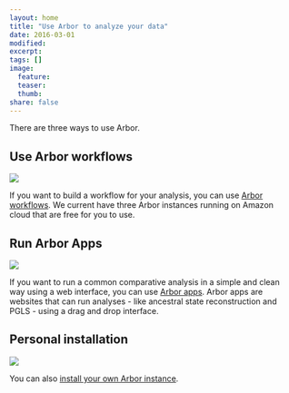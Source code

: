 ```yaml
---
layout: home
title: "Use Arbor to analyze your data"
date: 2016-03-01
modified:
excerpt:
tags: []
image:
  feature:
  teaser:
  thumb:
share: false
---
```






There are three ways to use Arbor.


<div class="tiles">

<div class="tile">
  <h2 class="post-title">Use Arbor workflows</h2>
  <a href="{{site.baseurl}}/usearbor/aws-instances"><img src="{{ site.baseurl }}/images/workflow_logo.jpeg"></a>
  <p class="post-excerpt">If you want to build a workflow for your analysis, you can use <a href="{{site.baseurl}}/usearbor/aws-instances">Arbor workflows</a>. We current have three Arbor instances running on Amazon cloud that are free for you to use.</p>
</div><!-- /.tile -->

<div class="tile">
  <h2 class="post-title">Run Arbor Apps</h2>
  <a href="{{ site.baseurl }}/arborapps"><img src="{{ site.baseurl }}/images/app_logo.jpeg"></a>
  <p class="post-excerpt">If you want to run a common comparative analysis in a simple and clean way using a web interface, you can use <a href="{{ site.baseurl }}/arborapps">Arbor apps</a>. Arbor apps are websites that can run analyses - like ancestral state reconstruction and PGLS - using a drag and drop interface.</p>
</div><!-- /.tile -->


<div class="tile">
  <h2 class="post-title">Personal installation</h2>
  <a href="{{site.baseurl}}/usearbor/install"><img src="{{ site.baseurl }}/images/vagrant_arbor.jpeg"></a>
  <p class="post-excerpt">You can also <a href="{{site.baseurl}}/usearbor/install">install your own Arbor instance</a>.</p>
</div><!-- /.tile -->

</div><!-- /.tiles -->
